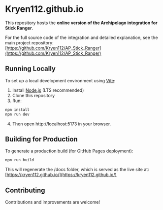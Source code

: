 # Kryen112.github.io

This repository hosts the **online version of the Archipelago integration for Stick Ranger**.

For the full source code of the integration and detailed explanation, see the main project repository:  
[https://github.com/Kryen112/AP_Stick_Ranger](https://github.com/Kryen112/AP_Stick_Ranger)

## Running Locally

To set up a local development environment using [Vite](https://vitejs.dev/):

1. Install [Node.js](https://nodejs.org/) (LTS recommended)
2. Clone this repository
3. Run:

```bash
npm install
npm run dev
```

4. Then open http://localhost:5173 in your browser.

## Building for Production

To generate a production build (for GitHub Pages deployment):

```bash
npm run build
```

This will regenerate the /docs folder, which is served as the live site at:
[https://kryen112.github.io/](https://kryen112.github.io/)

## Contributing

Contributions and improvements are welcome!